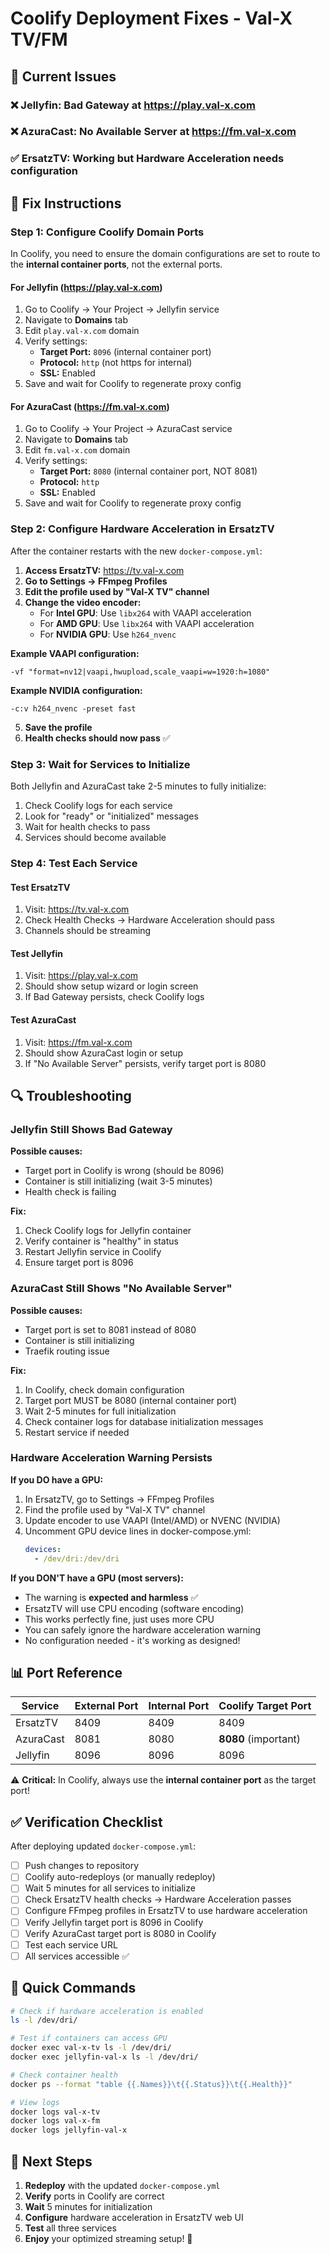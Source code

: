 # Coolify Deployment Fixes - Val-X TV/FM

## 🐛 Current Issues

### ❌ Jellyfin: Bad Gateway at https://play.val-x.com
### ❌ AzuraCast: No Available Server at https://fm.val-x.com  
### ✅ ErsatzTV: Working but Hardware Acceleration needs configuration

## 🔧 Fix Instructions

### Step 1: Configure Coolify Domain Ports

In Coolify, you need to ensure the domain configurations are set to route to the **internal container ports**, not the external ports.

#### For Jellyfin (https://play.val-x.com)
1. Go to Coolify → Your Project → Jellyfin service
2. Navigate to **Domains** tab
3. Edit `play.val-x.com` domain
4. Verify settings:
   - **Target Port:** `8096` (internal container port)
   - **Protocol:** `http` (not https for internal)
   - **SSL:** Enabled
5. Save and wait for Coolify to regenerate proxy config

#### For AzuraCast (https://fm.val-x.com)
1. Go to Coolify → Your Project → AzuraCast service
2. Navigate to **Domains** tab
3. Edit `fm.val-x.com` domain
4. Verify settings:
   - **Target Port:** `8080` (internal container port, NOT 8081)
   - **Protocol:** `http`
   - **SSL:** Enabled
5. Save and wait for Coolify to regenerate proxy config

### Step 2: Configure Hardware Acceleration in ErsatzTV

After the container restarts with the new `docker-compose.yml`:

1. **Access ErsatzTV:** https://tv.val-x.com
2. **Go to Settings → FFmpeg Profiles**
3. **Edit the profile used by "Val-X TV" channel**
4. **Change the video encoder:**
   - For **Intel GPU**: Use `libx264` with VAAPI acceleration
   - For **AMD GPU**: Use `libx264` with VAAPI acceleration  
   - For **NVIDIA GPU**: Use `h264_nvenc`

**Example VAAPI configuration:**
```
-vf "format=nv12|vaapi,hwupload,scale_vaapi=w=1920:h=1080"
```

**Example NVIDIA configuration:**
```
-c:v h264_nvenc -preset fast
```

5. **Save the profile**
6. **Health checks should now pass** ✅

### Step 3: Wait for Services to Initialize

Both Jellyfin and AzuraCast take 2-5 minutes to fully initialize:

1. Check Coolify logs for each service
2. Look for "ready" or "initialized" messages
3. Wait for health checks to pass
4. Services should become available

### Step 4: Test Each Service

#### Test ErsatzTV
1. Visit: https://tv.val-x.com
2. Check Health Checks → Hardware Acceleration should pass
3. Channels should be streaming

#### Test Jellyfin
1. Visit: https://play.val-x.com
2. Should show setup wizard or login screen
3. If Bad Gateway persists, check Coolify logs

#### Test AzuraCast
1. Visit: https://fm.val-x.com
2. Should show AzuraCast login or setup
3. If "No Available Server" persists, verify target port is 8080

## 🔍 Troubleshooting

### Jellyfin Still Shows Bad Gateway

**Possible causes:**
- Target port in Coolify is wrong (should be 8096)
- Container is still initializing (wait 3-5 minutes)
- Health check is failing

**Fix:**
1. Check Coolify logs for Jellyfin container
2. Verify container is "healthy" in status
3. Restart Jellyfin service in Coolify
4. Ensure target port is 8096

### AzuraCast Still Shows "No Available Server"

**Possible causes:**
- Target port is set to 8081 instead of 8080
- Container is still initializing
- Traefik routing issue

**Fix:**
1. In Coolify, check domain configuration
2. Target port MUST be 8080 (internal container port)
3. Wait 2-5 minutes for full initialization
4. Check container logs for database initialization messages
5. Restart service if needed

### Hardware Acceleration Warning Persists

**If you DO have a GPU:**
1. In ErsatzTV, go to Settings → FFmpeg Profiles
2. Find the profile used by "Val-X TV" channel
3. Update encoder to use VAAPI (Intel/AMD) or NVENC (NVIDIA)
4. Uncomment GPU device lines in docker-compose.yml:
   ```yaml
   devices:
     - /dev/dri:/dev/dri
   ```

**If you DON'T have a GPU (most servers):**
- The warning is **expected and harmless** ✅
- ErsatzTV will use CPU encoding (software encoding)
- This works perfectly fine, just uses more CPU
- You can safely ignore the hardware acceleration warning
- No configuration needed - it's working as designed!

## 📊 Port Reference

| Service   | External Port | Internal Port | Coolify Target Port |
|-----------|--------------|--------------|-------------------|
| ErsatzTV  | 8409         | 8409         | 8409              |
| AzuraCast | 8081         | 8080         | **8080** (important) |
| Jellyfin  | 8096         | 8096         | 8096              |

⚠️ **Critical:** In Coolify, always use the **internal container port** as the target port!

## ✅ Verification Checklist

After deploying updated `docker-compose.yml`:

- [ ] Push changes to repository
- [ ] Coolify auto-redeploys (or manually redeploy)
- [ ] Wait 5 minutes for all services to initialize
- [ ] Check ErsatzTV health checks → Hardware Acceleration passes
- [ ] Configure FFmpeg profiles in ErsatzTV to use hardware acceleration
- [ ] Verify Jellyfin target port is 8096 in Coolify
- [ ] Verify AzuraCast target port is 8080 in Coolify
- [ ] Test each service URL
- [ ] All services accessible ✅

## 🚀 Quick Commands

```bash
# Check if hardware acceleration is enabled
ls -l /dev/dri/

# Test if containers can access GPU
docker exec val-x-tv ls -l /dev/dri/
docker exec jellyfin-val-x ls -l /dev/dri/

# Check container health
docker ps --format "table {{.Names}}\t{{.Status}}\t{{.Health}}"

# View logs
docker logs val-x-tv
docker logs val-x-fm
docker logs jellyfin-val-x
```

## 📝 Next Steps

1. **Redeploy** with the updated `docker-compose.yml`
2. **Verify** ports in Coolify are correct
3. **Wait** 5 minutes for initialization
4. **Configure** hardware acceleration in ErsatzTV web UI
5. **Test** all three services
6. **Enjoy** your optimized streaming setup! 🎉

